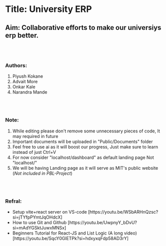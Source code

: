 <h1>Title: University ERP</h1>
<h2>Aim: Collaborative efforts to make our universiys erp better.</h2>

<br><br>

<h3>Authors:</h3>
<ol>
  <li>Piyush Kokane</li>
  <li>Advait More</li>
  <li>Onkar Kale</li>
  <li>Narandra Mande</li>
</ol>

<br><br>

<h3>Note:</h3>
<ol>
  <li>While editing please don't remove some unnecessary pieces of code, It may required in future</li>
  <li>Important documents will be uploaded in "Public/Documents" folder</li>
  <li>Feel free to use ai as it will boost our progress, Just make sure to learn instead of just Ctrl+V</li> 
  <li>For now consider "localhost/dashboard" as default landing page Not "localhost/"</li>
  <li>We will be having Landing page as it will serve as MIT's public website (<i>Not included in PBL-Project</i>)</li>
</ol>

<br><br>

<h3>Refral:</h3>
<ul>
  <li>Setup vite+react server on VS-code [https://youtu.be/WSbARHnQzsc?si=jTYfpPYmtJqOHdcX]</li>
  <li>How to use Git and Github [https://youtu.be/UwpnyY_bDvU?si=mAdYGSktJuwxMNSx]</li>
  <li>Beginners Tutorial for React-JS and List Logic (A long video) [https://youtu.be/SqcY0GlETPk?si=hdxyxqFdp58AD3rY]</li>
</ul>


